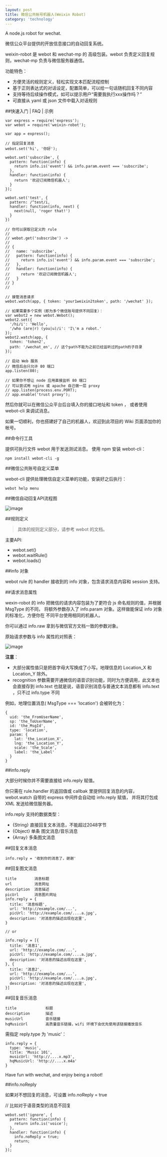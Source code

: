 ```yaml
---
layout: post
title: 微信公共帐号机器人(Weixin Robot)
category: 'technology'
---
```


A node.js robot for wechat.

微信公众平台提供的开放信息接口的自动回复系统。

weixin-robot 是 webot 和 wechat-mp 的 高级包装。webot 负责定义回复规则，wechat-mp 负责与微信服务器通信。

功能特色：

-   方便灵活的规则定义，轻松实现文本匹配流程控制
-   基于正则表达式的对话设定，配置简单，可以给一句话随机回复不同内容
-   支持等待后续操作模式，如可以提示用户“需要我执行xxx操作吗？”
-   可直接从 yaml 或 json 文件中载入对话规则

##快速入门 | FAQ | 示例

    var express = require('express');
    var webot = require('weixin-robot');
    
    var app = express();
    
    // 指定回复消息
    webot.set('hi', '你好');
    
    webot.set('subscribe', {
      pattern: function(info) {
        return info.is('event') && info.param.event === 'subscribe';
      },
      handler: function(info) {
        return '欢迎订阅微信机器人';
      }
    });
    
    webot.set('test', {
      pattern: /^test/i,
      handler: function(info, next) {
        next(null, 'roger that!')
      }
    })
    
    // 你可以获取已定义的 rule
    //
    // webot.get('subscribe') ->
    //
    // {
    //   name: 'subscribe',
    //   pattern: function(info) {
    //     return info.is('event') && info.param.event === 'subscribe';
    //   },
    //   handler: function(info) {
    //     return '欢迎订阅微信机器人';
    //   }
    // }
    //
    
    // 接管消息请求
    webot.watch(app, { token: 'your1weixin2token', path: '/wechat' });
    
    // 如果需要多个实例（即为多个微信账号提供不同回复）：
    var webot2 = new webot.Webot();
    webot2.set({
      '/hi/i': 'Hello',
      '/who (are|r) (you|u)/i': 'I\'m a robot.'
    });
    webot2.watch(app, {
      token: 'token2',
      path: '/wechat_en', // 这个path不能为之前已经监听过的path的子目录
    });
    
    // 启动 Web 服务
    // 微信后台只允许 80 端口
    app.listen(80);
    
    // 如果你不想让 node 应用直接监听 80 端口
    // 可以尝试用 nginx 或 apache 自己做一层 proxy
    // app.listen(process.env.PORT);
    // app.enable('trust proxy');
    
然后你就可以在微信公众平台后台填入你的接口地址和 token ， 或者使用 webot-cli 来调试消息。

如果一切顺利，你也搭建好了自己的机器人，欢迎到此项目的 Wiki 页面添加你的帐号。

##命令行工具

提供可执行文件 webot 用于发送测试消息。 使用 npm 安装 webot-cli：

    npm install webot-cli -g
    
##微信公共账号自定义菜单

webot-cli 提供处理微信自定义菜单的功能，安装好之后执行：

    webot help menu

##微信自动回复API流程图

![image](/images/wechat-api-flow.png)

##规则定义

> 具体的规则定义部分，请参考 webot 的文档。

主要API:

-   webot.set()
-   webot.waitRule()
-   webot.loads()

##info 对象

webot rule 的 handler 接收到的 info 对象，包含请求消息内容和 session 支持。

##请求消息属性

wexin-robot 的 info 把微信的请求内容包装为了更符合 js 命名规则的值，并根据 MsgType 的不同， 将额外参数存入了 info.param 对象。这样做能保证 info 对象的标准化，方便你在 不同平台使用相同的机器人。

你可以通过 info.raw 拿到与微信官方文档一致的参数对象。

原始请求参数与 info 属性的对照表：

![image](/images/wechat-robot.png)

**注意**：

-   大部分属性值只是把首字母大写换成了小写。地理信息的 Location_X 和 Location_Y 除外。
-   recognition 参数需要开通微信的语音识别功能，同时为方便调用，此文本也会直接存到 info.text 也就是说，语音识别消息与普通文本消息都有 info.text ，只不过 info.type 不同

例如，地理位置消息( MsgType === 'location') 会被转化为：

    {
      uid: 'the_FromUserName',
      sp: 'the_ToUserName',
      id: 'the_MsgId',
      type: 'location',
      param: {
        lat: 'the_Location_X',
        lng: 'the_Location_Y',
        scale: 'the_Scale',
        label: 'the_Label'
      }
    }
    
##info.reply

大部分时候你并不需要直接给 info.reply 赋值。

你只需在 rule.handler 的返回值或 callbak 里提供回复消息的内容， webot.watch 自带的 express 中间件会自动给 info.reply 赋值， 并将其打包成 XML 发送给微信服务器。

info.reply 支持的数据类型：

-   {String} 直接回复文本消息，不能超过2048字节
-   {Object} 单条 图文消息/音乐消息
-   {Array} 多条图文消息

##回复文本消息

    info.reply = '收到你的消息了，谢谢'

##回复图文消息

    title        消息标题
    url          消息网址
    description  消息描述
    picUrl       消息图片网址
    info.reply = {
      title: '消息标题',
      url: 'http://example.com/...',
      picUrl: 'http://example.com/....a.jpg',
      description: '对消息的描述出现在这里',
    }
    
    // or
    
    info.reply = [{
      title: '消息1',
      url: 'http://example.com/...',
      picUrl: 'http://example.com/....a.jpg',
      description: '对消息的描述出现在这里',
    }, {
      title: '消息2',
      url: 'http://example.com/...',
      picUrl: 'http://example.com/....a.jpg',
      description: '对消息的描述出现在这里',
    }]
    
##回复音乐消息

    title             标题
    description       描述
    musicUrl          音乐链接
    hqMusicUrl        高质量音乐链接，wifi 环境下会优先使用该链接播放音乐
    
需指定 reply.type 为 'music'：

    info.reply = {
      type: 'music',
      title: 'Music 101',
      musicUrl: 'http://....x.mp3',
      hqMusicUrl: 'http://....x.m4a'
    }
    
Have fun with wechat, and enjoy being a robot!

##info.noReply

如果对不想回复的消息，可设置 info.noReply = true

// 比如对于语音类型的消息不回复

    webot.set('ignore', {
      pattern: function(info) {
        return info.is('voice');
      },
      handler: function(info) {
        info.noReply = true;
        return;
      }
    });
